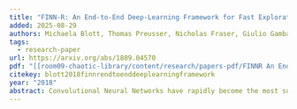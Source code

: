 ```yaml
---
title: "FINN-R: An End-to-End Deep-Learning Framework for Fast Exploration of Quantized Neural Networks"
added: 2025-08-29
authors: Michaela Blott, Thomas Preusser, Nicholas Fraser, Giulio Gambardella, Kenneth O'Brien, Yaman Umuroglu
tags:
  - research-paper
url: https://arxiv.org/abs/1809.04570
pdf: "[[room09-chaotic-library/content/research/papers-pdf/FINNR An EndtoEnd DeepLearning Framework for Fast Exploration of Quantized Neural Networks.pdf]]"
citekey: blott2018finnrendtoenddeeplearningframework
year: "2018"
abstract: Convolutional Neural Networks have rapidly become the most successful machine learning algorithm, enabling ubiquitous machine vision and intelligent decisions on even embedded computing-systems. While the underlying arithmetic is structurally simple, compute and memory requirements are challenging. One of the promising opportunities is leveraging reduced-precision representations for inputs, activations and model parameters. The resulting scalability in performance, power efficiency and storage footprint provides interesting design compromises in exchange for a small reduction in accuracy. FPGAs are ideal for exploiting low-precision inference engines leveraging custom precisions to achieve the required numerical accuracy for a given application. In this article, we describe the second generation of the FINN framework, an end-to-end tool which enables design space exploration and automates the creation of fully customized inference engines on FPGAs. Given a neural network description, the tool optimizes for given platforms, design targets and a specific precision. We introduce formalizations of resource cost functions and performance predictions, and elaborate on the optimization algorithms. Finally, we evaluate a selection of reduced precision neural networks ranging from CIFAR-10 classifiers to YOLO-based object detection on a range of platforms including PYNQ and AWSF1, demonstrating new unprecedented measured throughput at 50TOp/s on AWS-F1 and 5TOp/s on embedded devices.
---
```


